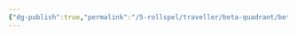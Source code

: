 ```yaml
---
{"dg-publish":true,"permalink":"/5-rollspel/traveller/beta-quadrant/beta-quadrant/","dgPassFrontmatter":true}
---
```


